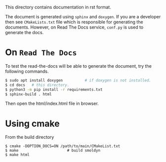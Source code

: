 This directory contains documentation in rst format. 

The document is generated using `sphinx` and `doxygen`. If you are a developer
then see `CMakeLists.txt` file which is responsible for generating the
documents. However, on Read The Docs service, `conf.py` is used to generate the
docs. 

# On `Read The Docs`

To test the read-the-docs will be able to generate the document, try the
following commands.

```bash
$ sudo apt install doxygen          # if doxygen is not installed.
$ cd docs   # this directory.
$ python3 -m pip install -r requirements.txt
$ sphinx-build . html
```

Then open the html/index.html file in browser.

# Using cmake 

From the build directory

```
$ cmake -DOPTION_DOCS=ON /path/to/main/CMakeList.txt
$ make                      # build smoldyn
$ make html
```
